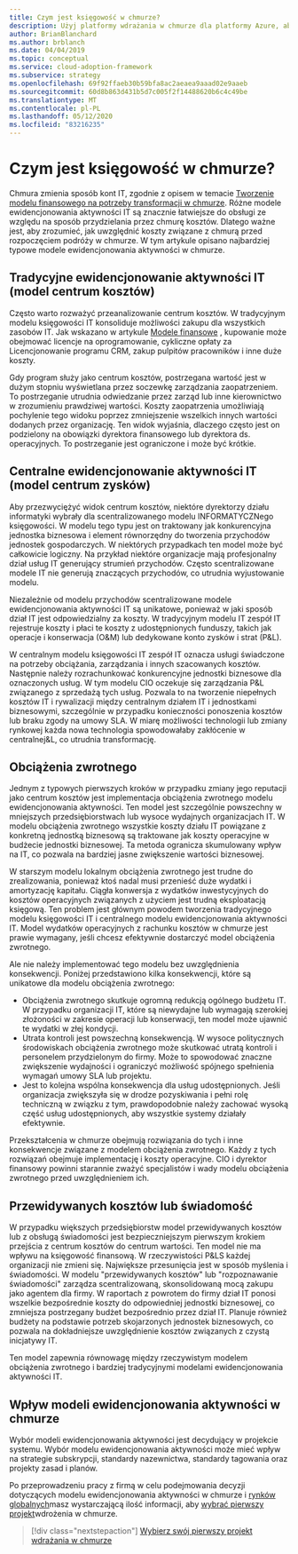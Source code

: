 ```yaml
---
title: Czym jest księgowość w chmurze?
description: Użyj platformy wdrażania w chmurze dla platformy Azure, aby zrozumieć typowe modele ewidencjonowania aktywności w chmurze dla tego rozwiązania podczas rozpoczęcia podróży migracji do chmury.
author: BrianBlanchard
ms.author: brblanch
ms.date: 04/04/2019
ms.topic: conceptual
ms.service: cloud-adoption-framework
ms.subservice: strategy
ms.openlocfilehash: 69f92ffaeb30b59bfa8ac2aeaea9aaad02e9aaeb
ms.sourcegitcommit: 60d8b863d431b5d7c005f2f14488620b6c4c49be
ms.translationtype: MT
ms.contentlocale: pl-PL
ms.lasthandoff: 05/12/2020
ms.locfileid: "83216235"
---
```

<!-- cSpell:ignore CIOs -->

<!-- markdownlint-disable MD026 -->

# <a name="what-is-cloud-accounting"></a>Czym jest księgowość w chmurze?

Chmura zmienia sposób kont IT, zgodnie z opisem w temacie [Tworzenie modelu finansowego na potrzeby transformacji w chmurze](./financial-models.md). Różne modele ewidencjonowania aktywności IT są znacznie łatwiejsze do obsługi ze względu na sposób przydzielania przez chmurę kosztów. Dlatego ważne jest, aby zrozumieć, jak uwzględnić koszty związane z chmurą przed rozpoczęciem podróży w chmurze. W tym artykule opisano najbardziej typowe modele ewidencjonowania aktywności w chmurze.

## <a name="traditional-it-accounting-cost-center-model"></a>Tradycyjne ewidencjonowanie aktywności IT (model centrum kosztów)

Często warto rozważyć przeanalizowanie centrum kosztów. W tradycyjnym modelu księgowości IT konsoliduje możliwości zakupu dla wszystkich zasobów IT. Jak wskazano w artykule [Modele finansowe](./financial-models.md) , kupowanie może obejmować licencje na oprogramowanie, cykliczne opłaty za Licencjonowanie programu CRM, zakup pulpitów pracowników i inne duże koszty.

Gdy program służy jako centrum kosztów, postrzegana wartość jest w dużym stopniu wyświetlana przez soczewkę zarządzania zaopatrzeniem. To postrzeganie utrudnia odwiedzanie przez zarząd lub inne kierownictwo w zrozumieniu prawdziwej wartości. Koszty zaopatrzenia umożliwiają pochylenie tego widoku poprzez zmniejszenie wszelkich innych wartości dodanych przez organizację. Ten widok wyjaśnia, dlaczego często jest on podzielony na obowiązki dyrektora finansowego lub dyrektora ds. operacyjnych. To postrzeganie jest ograniczone i może być krótkie.

## <a name="central-it-accounting-profit-center-model"></a>Centralne ewidencjonowanie aktywności IT (model centrum zysków)

Aby przezwyciężyć widok centrum kosztów, niektóre dyrektorzy działu informatyki wybrały dla scentralizowanego modelu INFORMATYCZNego księgowości. W modelu tego typu jest on traktowany jak konkurencyjna jednostka biznesowa i element równorzędny do tworzenia przychodów jednostek gospodarczych. W niektórych przypadkach ten model może być całkowicie logiczny. Na przykład niektóre organizacje mają profesjonalny dział usług IT generujący strumień przychodów. Często scentralizowane modele IT nie generują znaczących przychodów, co utrudnia wyjustowanie modelu.

Niezależnie od modelu przychodów scentralizowane modele ewidencjonowania aktywności IT są unikatowe, ponieważ w jaki sposób dział IT jest odpowiedzialny za koszty. W tradycyjnym modelu IT zespół IT rejestruje koszty i płaci te koszty z udostępnionych funduszy, takich jak operacje i konserwacja (O&M) lub dedykowane konto zysków i strat (P&L).

W centralnym modelu księgowości IT zespół IT oznacza usługi świadczone na potrzeby obciążania, zarządzania i innych szacowanych kosztów. Następnie należy rozrachunkować konkurencyjne jednostki biznesowe dla oznaczonych usług. W tym modelu CIO oczekuje się zarządzania P&L związanego z sprzedażą tych usług. Pozwala to na tworzenie niepełnych kosztów IT i rywalizacji między centralnym działem IT i jednostkami biznesowymi, szczególnie w przypadku konieczności ponoszenia kosztów lub braku zgody na umowy SLA. W miarę możliwości technologii lub zmiany rynkowej każda nowa technologia spowodowałaby zakłócenie w centralnej&L, co utrudnia transformację.

## <a name="chargeback"></a>Obciążenia zwrotnego

Jednym z typowych pierwszych kroków w przypadku zmiany jego reputacji jako centrum kosztów jest implementacja obciążenia zwrotnego modelu ewidencjonowania aktywności. Ten model jest szczególnie powszechny w mniejszych przedsiębiorstwach lub wysoce wydajnych organizacjach IT. W modelu obciążenia zwrotnego wszystkie koszty działu IT powiązane z konkretną jednostką biznesową są traktowane jak koszty operacyjne w budżecie jednostki biznesowej. Ta metoda ogranicza skumulowany wpływ na IT, co pozwala na bardziej jasne zwiększenie wartości biznesowej.

W starszym modelu lokalnym obciążenia zwrotnego jest trudne do zrealizowania, ponieważ ktoś nadal musi przenieść duże wydatki i amortyzację kapitału. Ciągła konwersja z wydatków inwestycyjnych do kosztów operacyjnych związanych z użyciem jest trudną eksploatacją księgową. Ten problem jest głównym powodem tworzenia tradycyjnego modelu księgowości IT i centralnego modelu ewidencjonowania aktywności IT. Model wydatków operacyjnych z rachunku kosztów w chmurze jest prawie wymagany, jeśli chcesz efektywnie dostarczyć model obciążenia zwrotnego.

Ale nie należy implementować tego modelu bez uwzględnienia konsekwencji. Poniżej przedstawiono kilka konsekwencji, które są unikatowe dla modelu obciążenia zwrotnego:

- Obciążenia zwrotnego skutkuje ogromną redukcją ogólnego budżetu IT. W przypadku organizacji IT, które są niewydajne lub wymagają szerokiej złożoności w zakresie operacji lub konserwacji, ten model może ujawnić te wydatki w złej kondycji.
- Utrata kontroli jest powszechną konsekwencją. W wysoce politycznych środowiskach obciążenia zwrotnego może skutkować utratą kontroli i personelem przydzielonym do firmy. Może to spowodować znaczne zwiększenie wydajności i ograniczyć możliwość spójnego spełnienia wymagań umowy SLA lub projektu.
- Jest to kolejna wspólna konsekwencja dla usług udostępnionych. Jeśli organizacja zwiększyła się w drodze pozyskiwania i pełni rolę techniczną w związku z tym, prawdopodobnie należy zachować wysoką część usług udostępnionych, aby wszystkie systemy działały efektywnie.

Przekształcenia w chmurze obejmują rozwiązania do tych i inne konsekwencje związane z modelem obciążenia zwrotnego. Każdy z tych rozwiązań obejmuje implementację i koszty operacyjne. CIO i dyrektor finansowy powinni starannie zważyć specjalistów i wady modelu obciążenia zwrotnego przed uwzględnieniem ich.

## <a name="showback-or-awareness-back"></a>Przewidywanych kosztów lub świadomość

W przypadku większych przedsiębiorstw model przewidywanych kosztów lub z obsługą świadomości jest bezpieczniejszym pierwszym krokiem przejścia z centrum kosztów do centrum wartości. Ten model nie ma wpływu na księgowość finansową. W rzeczywistości P&LS każdej organizacji nie zmieni się. Największe przesunięcia jest w sposób myślenia i świadomości. W modelu "przewidywanych kosztów" lub "rozpoznawanie świadomości" zarządza scentralizowaną, skonsolidowaną mocą zakupu jako agentem dla firmy. W raportach z powrotem do firmy dział IT ponosi wszelkie bezpośrednie koszty do odpowiedniej jednostki biznesowej, co zmniejsza postrzegany budżet bezpośrednio przez dział IT. Planuje również budżety na podstawie potrzeb skojarzonych jednostek biznesowych, co pozwala na dokładniejsze uwzględnienie kosztów związanych z czystą inicjatywy IT.

Ten model zapewnia równowagę między rzeczywistym modelem obciążenia zwrotnego i bardziej tradycyjnymi modelami ewidencjonowania aktywności IT.

## <a name="impact-of-cloud-accounting-models"></a>Wpływ modeli ewidencjonowania aktywności w chmurze

Wybór modeli ewidencjonowania aktywności jest decydujący w projekcie systemu. Wybór modelu ewidencjonowania aktywności może mieć wpływ na strategie subskrypcji, standardy nazewnictwa, standardy tagowania oraz projekty zasad i planów.

Po przeprowadzeniu pracy z firmą w celu podejmowania decyzji dotyczących modelu ewidencjonowania aktywności w chmurze i [rynków globalnych](./global-markets.md)masz wystarczającą ilość informacji, aby [wybrać pierwszy projekt](./first-adoption-project.md)wdrożenia w chmurze.

> [!div class="nextstepaction"]
> [Wybierz swój pierwszy projekt wdrażania w chmurze](./first-adoption-project.md)
